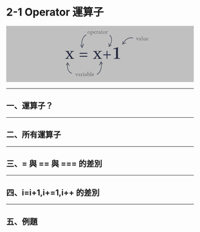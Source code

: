 # 2-1 Operator 運算子

![運算式示意圖](images/operator_python.png)

---

## **一、運算子？**
---
## **二、所有運算子**
---
## **三、= 與 == 與 === 的差別**
---
## **四、i=i+1,i+=1,i++ 的差別**
---
## **五、例題**